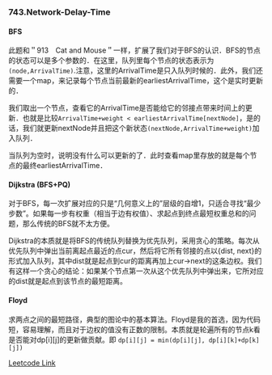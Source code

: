 ### 743.Network-Delay-Time

#### BFS
此题和＂913　Cat and Mouse＂一样，扩展了我们对于BFS的认识．BFS的节点的状态可以是多个参数的．在这里，队列里每个节点的状态表示为```(node,ArrivalTime)```.注意，这里的ArrivalTime是只入队列时候的．此外，我们还需要一个map，来记录每个节点当前最新的earliestArrivalTime，这个是实时更新的．

我们取出一个节点，查看它的ArrivalTime是否能给它的邻接点带来时间上的更新．也就是比较```ArrivalTime+weight < earliestArrivalTime[nextNode]```，是的话，我们就更新nextNode并且把这个新状态```(nextNode,ArrivalTime+weight)```加入队列．

当队列为空时，说明没有什么可以更新的了．此时查看map里存放的就是每个节点的最终earliestArrivalTime．

#### Dijkstra (BFS+PQ)
对于BFS，每一次扩展对应的只是“几何意义上的”层级的自增1，只适合寻找“最少步数”。如果每一步有权重（相当于边有权值）、求起点到终点最短权重总和的问题，那么传统的BFS就不太方便。

Dijkstra的本质就是将BFS的传统队列替换为优先队列，采用贪心的策略。每次从优先队列中弹出当前离起点最近的点cur，然后将它所有邻接的点以{dist, next}的形式加入队列，其中dist就是起点到cur的距离再加上cur->next的这条边权。我们有这样一个贪心的结论：如果某个节点第一次从这个优先队列中弹出来，它所对应的dist就是起点到该节点的最短距离。

#### Floyd
求两点之间的最短路径，典型的图论中的基本算法。Floyd是我的首选，因为代码短，容易理解，而且对于边权的值没有正数的限制。本质就是轮遍所有的节点k看是否能对dp[i][j]的更新做贡献。即 ```dp[i][j] = min(dp[i][j], dp[i][k]+dp[k][j])```


[Leetcode Link](https://leetcode.com/problems/network-delay-time)
